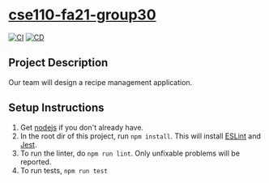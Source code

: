 # [cse110-fa21-group30](admin/team.md)
[![CI](https://github.com/cse110-fa21-group30/cse110-fa21-group30/actions/workflows/main.yml/badge.svg)](https://github.com/cse110-fa21-group30/cse110-fa21-group30/actions)
[![CD](https://github.com/cse110-fa21-group30/cse110-fa21-group30/actions/workflows/firebase-hosting-merge.yml/badge.svg)](https://cse110-group30-affd4.web.app/)

## Project Description
Our team will design a recipe management application.

## Setup Instructions
1. Get [nodejs](https://nodejs.org/en/download/) if you don't already have.
2. In the root dir of this project, run `npm install`. This will install [ESLint](https://eslint.org/) and [Jest](https://jestjs.io/).
3. To run the linter, do `npm run lint`. Only unfixable problems will be reported.
4. To run tests, `npm run test`
